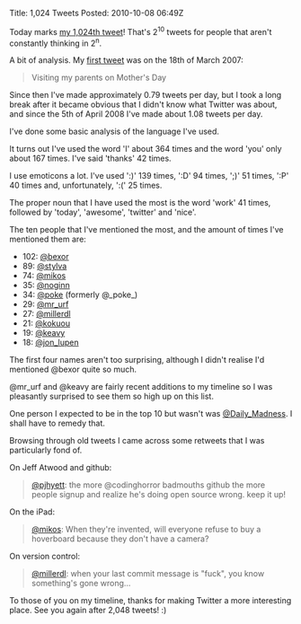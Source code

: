 Title: 1,024 Tweets
Posted: 2010-10-08 06:49Z

Today marks [my 1,024th tweet][1024]! That's 2<sup>10</sup> tweets for people that aren't constantly thinking in 2<sup>n</sup>.

A bit of analysis. My [first tweet][1] was on the 18th of March 2007:

> Visiting my parents on Mother's Day

Since then I've made approximately 0.79 tweets per day, but I took a long break after it became obvious that I didn't know what Twitter was about, and since the 5th of April 2008 I've made about 1.08 tweets per day.

I've done some basic analysis of the language I've used.

It turns out I've used the word 'I' about 364 times and the word 'you' only about 167 times. I've said 'thanks' 42 times.

I use emoticons a lot. I've used ':)' 139 times, ':D' 94 times, ';)' 51 times, ':P' 40 times and, unfortunately, ':(' 25 times.

The proper noun that I have used the most is the word 'work' 41 times, followed by 'today', 'awesome', 'twitter' and 'nice'.

The ten people that I've mentioned the most, and the amount of times I've mentioned them are:

* 102: [@bexor][]
* 89:  [@stylva][]
* 74:  [@mikos][]
* 35:  [@noginn][]
* 34:  [@poke][] (formerly @\_poke_)
* 29:  [@mr_urf][]
* 27:  [@millerdl][]
* 21:  [@kokuou][]
* 19:  [@keavy][]
* 18:  [@jon_lupen][]

The first four names aren't too surprising, although I didn't realise I'd mentioned @bexor quite so much.

@mr_urf and @keavy are fairly recent additions to my timeline so I was pleasantly surprised to see them so high up on this list.

One person I expected to be in the top 10 but wasn't was [@Daily_Madness][]. I shall have to remedy that.

Browsing through old tweets I came across some retweets that I was particularly fond of.

On Jeff Atwood and github:

> [@pjhyett](http://twitter.com/baxt3r/statuses/8068357668): the more @codinghorror badmouths github the more people signup and realize he's doing open source wrong. keep it up!

On the iPad:

> [@mikos](http://twitter.com/baxt3r/statuses/8317577244): When they're invented, will everyone refuse to buy a hoverboard because they don't have a camera?

On version control:

> [@millerdl](http://twitter.com/baxt3r/statuses/9178212835): when your last commit message is "fuck", you know something's gone wrong...

To those of you on my timeline, thanks for making Twitter a more interesting place. See you again after 2,048 tweets! :)

  [1024]: http://twitter.com/baxt3r/statuses/26730401535
  [1]: http://twitter.com/baxt3r/statuses/9251621
  [@bexor]:         http://twitter.com/bexor
  [@stylva]:        http://twitter.com/stylva
  [@mikos]:         http://twitter.com/mikos
  [@noginn]:        http://twitter.com/noginn
  [@poke]:          http://twitter.com/poke
  [@mr_urf]:        http://twitter.com/mr_urf
  [@millerdl]:      http://twitter.com/millerdl
  [@kokuou]:        http://twitter.com/kokuou
  [@keavy]:         http://twitter.com/keavy
  [@jon_lupen]:     http://twitter.com/jon_lupen
  [@Daily_Madness]: http://twitter.com/Daily_Madness
  [quincy]:     http://twitter.com/#!/baxt3r/status/1573302734